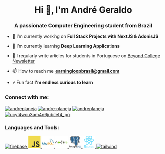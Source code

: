 <h1 align="center">Hi 👋, I'm André Geraldo</h1>
<h3 align="center">A passionate Computer Engineering student from Brazil</h3>


- 🔭 I’m currently working on **Full Stack Projects with NextJS & AdonisJS**

- 📖 I’m currently learning **Deep Learning Applications**

- 📝 I regularly write articles for students in Portuguese on [Beyond College Newsletter](https://beyondco.substack.com/?utm_source=%2Fprofile%2F93578225-andre-geraldo&utm_medium=reader2-nav)

- 📫 How to reach me **learningloopbrasil@gmail.com**

- ⚡ Fun fact **I'm endless curious to learn**

<h3 align="left">Connect with me:</h3>
<p align="left">
<a href="https://twitter.com/andreplaneja" target="blank"><img align="center" src="https://raw.githubusercontent.com/rahuldkjain/github-profile-readme-generator/master/src/images/icons/Social/twitter.svg" alt="andreplaneja" height="30" width="40" /></a>
<a href="https://www.linkedin.com/in/andre-planeja/" target="blank"><img align="center" src="https://raw.githubusercontent.com/rahuldkjain/github-profile-readme-generator/master/src/images/icons/Social/linked-in-alt.svg" alt="andre-planeja" height="30" width="40" /></a>
<a href="https://www.instagram.com/andreplaneja/" target="blank"><img align="center" src="https://raw.githubusercontent.com/rahuldkjain/github-profile-readme-generator/master/src/images/icons/Social/instagram.svg" alt="andreplaneja" height="30" width="40" /></a>
<a href="https://www.youtube.com/channel/UCYl4WcU3aM4N6JubDET4_PQ" target="blank"><img align="center" src="https://raw.githubusercontent.com/rahuldkjain/github-profile-readme-generator/master/src/images/icons/Social/youtube.svg" alt="ucyl4wcu3am4n6jubdet4_pq" height="30" width="40" /></a>
</p>

<h3 align="left">Languages and Tools:</h3>
<p align="left"> <a href="https://firebase.google.com/" target="_blank" rel="noreferrer"> <img src="https://www.vectorlogo.zone/logos/firebase/firebase-icon.svg" alt="firebase" width="40" height="40"/> </a> <a href="https://developer.mozilla.org/en-US/docs/Web/JavaScript" target="_blank" rel="noreferrer"> <img src="https://raw.githubusercontent.com/devicons/devicon/master/icons/javascript/javascript-original.svg" alt="javascript" width="40" height="40"/> </a> <a href="https://www.mysql.com/" target="_blank" rel="noreferrer"> <img src="https://raw.githubusercontent.com/devicons/devicon/master/icons/mysql/mysql-original-wordmark.svg" alt="mysql" width="40" height="40"/> </a> <a href="https://nodejs.org" target="_blank" rel="noreferrer"> <img src="https://raw.githubusercontent.com/devicons/devicon/master/icons/nodejs/nodejs-original-wordmark.svg" alt="nodejs" width="40" height="40"/> </a> <a href="https://www.postgresql.org" target="_blank" rel="noreferrer"> <img src="https://raw.githubusercontent.com/devicons/devicon/master/icons/postgresql/postgresql-original-wordmark.svg" alt="postgresql" width="40" height="40"/> </a> <a href="https://reactjs.org/" target="_blank" rel="noreferrer"> <img src="https://raw.githubusercontent.com/devicons/devicon/master/icons/react/react-original-wordmark.svg" alt="react" width="40" height="40"/> </a> <a href="https://tailwindcss.com/" target="_blank" rel="noreferrer"> <img src="https://www.vectorlogo.zone/logos/tailwindcss/tailwindcss-icon.svg" alt="tailwind" width="40" height="40"/> </a> </p>

